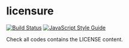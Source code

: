 # licensure

[![Build Status](http://phbadge.now.sh/travis-ci.com/Gerhut/licensure)](https://travis-ci.com/Gerhut/licensure)
[![JavaScript Style Guide](http://phbadge.now.sh/code%20style/standard)](https://standardjs.com)

Check all codes contains the LICENSE content.

